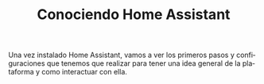 ﻿---
title: "Conociendo Home Assistant"
header:
  image: /assets/posts/es/conociendo-home-assistant/header.jpg
  teaser: /assets/posts/es/conociendo-home-assistant/teaser.jpg
layout: redirected-es
categories:
  - Fundamentos
  - Plataformas
  - Home Assistant
tags:
  - Home Assistant
  - Fundamentos
  - Plataformas
  - Homelab
  - Instalación
redirect_to: https://domoticarte.com/p/primeros-pasos-home-assistant/
lang: es
ref: 13
permalink: /es/conociendo-home-assistant/
last_modified_at: 2024-08-02
---

Una vez instalado Home Assistant, vamos a ver los primeros pasos y configuraciones que tenemos que realizar para tener una idea general de la plataforma y como interactuar con ella.
